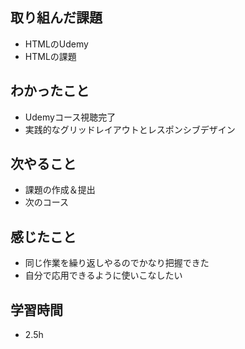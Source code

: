 ## 取り組んだ課題
- HTMLのUdemy
- HTMLの課題

## わかったこと
- Udemyコース視聴完了
- 実践的なグリッドレイアウトとレスポンシブデザイン

## 次やること
- 課題の作成＆提出
- 次のコース

## 感じたこと
- 同じ作業を繰り返しやるのでかなり把握できた
- 自分で応用できるように使いこなしたい

## 学習時間
- 2.5h

